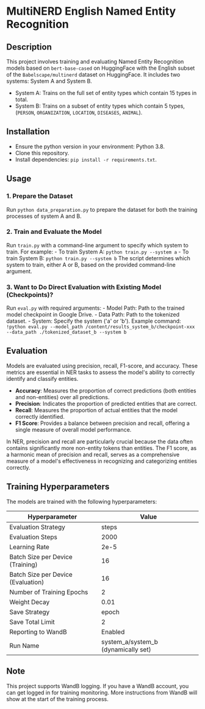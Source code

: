 # MultiNERD English Named Entity Recognition

## Description
This project involves training and evaluating Named Entity Recognition models based on `bert-base-cased` on HuggingFace with the English subset of the `Babelscape/multinerd` dataset on HuggingFace. It includes two systems: System A and System B.
- System A: Trains on the full set of entity types which contain 15 types in total.
- System B: Trains on a subset of entity types which contain 5 types, (`PERSON`, `ORGANIZATION`, `LOCATION`, `DISEASES`, `ANIMAL`).

## Installation
- Ensure the python version in your environment: Python 3.8.
- Clone this repository.
- Install dependencies: `pip install -r requirements.txt`.

## Usage
### 1. Prepare the Dataset
Run `python data_preparation.py` to prepare the dataset for both the training processes of system A and B.
### 2. Train and Evaluate the Model
Run `train.py` with a command-line argument to specify which system to train. For example:
    - To train System A: `python train.py --system a`
    - To train System B: `python train.py --system b`
The script determines which system to train, either A or B, based on the provided command-line argument.
### 3. Want to Do Direct Evaluation with Existing Model (Checkpoints)?
Run `eval.py` with required arguments:
    - Model Path: Path to the trained model checkpoint in Google Drive.
    - Data Path: Path to the tokenized dataset.
    - System: Specify the system ('a' or 'b').
   Example command: `!python eval.py --model_path /content/results_system_b/checkpoint-xxx --data_path ./tokenized_dataset_b --system b`

## Evaluation
Models are evaluated using precision, recall, F1-score, and accuracy. These metrics are essential in NER tasks to assess the model's ability to correctly identify and classify entities. 

- **Accuracy**: Measures the proportion of correct predictions (both entities and non-entities) over all predictions.
- **Precision**: Indicates the proportion of predicted entities that are correct.
- **Recall**: Measures the proportion of actual entities that the model correctly identified.
- **F1 Score**: Provides a balance between precision and recall, offering a single measure of overall model performance.

In NER, precision and recall are particularly crucial because the data often contains significantly more non-entity tokens than entities. The F1 score, as a harmonic mean of precision and recall, serves as a comprehensive measure of a model's effectiveness in recognizing and categorizing entities correctly.


## Training Hyperparameters
The models are trained with the following hyperparameters:

| Hyperparameter                    | Value          |
| --------------------------------- | -------------- |
| Evaluation Strategy               | steps          |
| Evaluation Steps                  | 2000           |
| Learning Rate                     | 2e-5           |
| Batch Size per Device (Training)  | 16             |
| Batch Size per Device (Evaluation)| 16             |
| Number of Training Epochs         | 2              |
| Weight Decay                      | 0.01           |
| Save Strategy                     | epoch          |
| Save Total Limit                  | 2              |
| Reporting to WandB                | Enabled        |
| Run Name                          | system_a/system_b (dynamically set) |


## Note
This project supports WandB logging. If you have a WandB account, you can get logged in for training monitoring. More instructions from WandB will show at the start of the training process.
